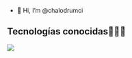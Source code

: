 - 👋 Hi, I’m @chalodrumci

<h2 >Tecnologías conocidas👨🏻‍💻</h2>
<!--tech stack icons-->
<p align="left">
  <a href="https://skillicons.dev">
    <img src="https://skillicons.dev/icons?i=androidstudio,js,css,html,react,vite,tailwind,figma,py,firebase,git,github,ps,linkedin,vscode,java,kotlin,ai,ps&perline=12" />
  </a>
</p>
<br>
<!---
chalodrumci/chalodrumci is a ✨ special ✨ repository because its `README.md` (this file) appears on your GitHub profile.
You can click the Preview link to take a look at your changes.
--->
